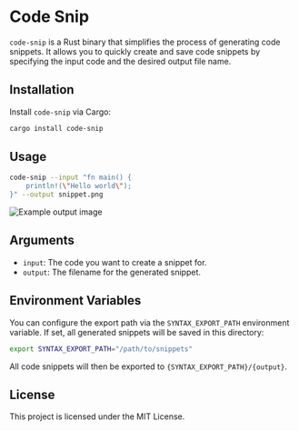 # Code Snip

`code-snip` is a Rust binary that simplifies the process of generating code snippets. It allows you to quickly create and save code snippets by specifying the input code and the desired output file name.

## Installation

Install `code-snip` via Cargo:

```sh
cargo install code-snip
```

## Usage

```sh
code-snip --input "fn main() {
    println!(\"Hello world\");
}" --output snippet.png
```

![Example output image](https://github.com/max-taylor/code-snip/tree/main/src/assets/example.png)

## Arguments

- `input`: The code you want to create a snippet for.
- `output`: The filename for the generated snippet.

## Environment Variables

You can configure the export path via the `SYNTAX_EXPORT_PATH` environment variable. If set, all generated snippets will be saved in this directory:

```sh
export SYNTAX_EXPORT_PATH="/path/to/snippets"
```

All code snippets will then be exported to `{SYNTAX_EXPORT_PATH}/{output}`.

## License

This project is licensed under the MIT License.

